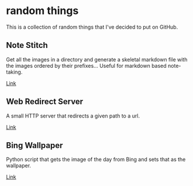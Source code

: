 # random things
This is a collection of random things that I've decided to put on GitHub.



## Note Stitch

Get all the images in a directory and generate a skeletal markdown file with the images ordered by their prefixes... Useful for markdown based note-taking.

[Link](notestitch) 


## Web Redirect Server

A small HTTP server that redirects a given path to a url.

[Link](WebRedirect)

## Bing Wallpaper

Python script that gets the image of the day from Bing and sets that as the wallpaper.

[Link](BingWallpaper)